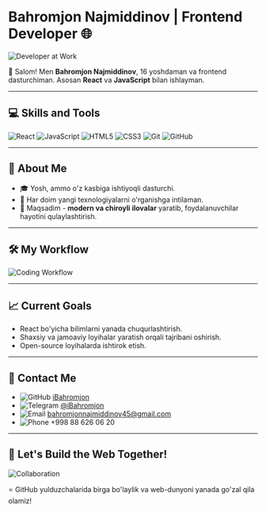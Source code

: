 # Bahromjon Najmiddinov | Frontend Developer 🌐

![Developer at Work](https://media.giphy.com/media/RbDKaczqWovIugyJmW/giphy.gif)

👋 Salom! Men **Bahromjon Najmiddinov**, 16 yoshdaman va frontend dasturchiman. Asosan **React** va **JavaScript** bilan ishlayman.  

---

## 💻 Skills and Tools
![React](https://img.shields.io/badge/-React-61DAFB?style=flat&logo=react&logoColor=white)
![JavaScript](https://img.shields.io/badge/-JavaScript-F7DF1E?style=flat&logo=javascript&logoColor=black)
![HTML5](https://img.shields.io/badge/-HTML5-E34F26?style=flat&logo=html5&logoColor=white)
![CSS3](https://img.shields.io/badge/-CSS3-1572B6?style=flat&logo=css3)
![Git](https://img.shields.io/badge/-Git-F05032?style=flat&logo=git&logoColor=white)
![GitHub](https://img.shields.io/badge/-GitHub-181717?style=flat&logo=github)

---

## 🌟 About Me
- 🎓 Yosh, ammo o'z kasbiga ishtiyoqli dasturchi.
- 🔭 Har doim yangi texnologiyalarni o'rganishga intilaman.
- 🚀 Maqsadim - **modern va chiroyli ilovalar** yaratib, foydalanuvchilar hayotini qulaylashtirish.

---

## 🛠 My Workflow  
![Coding Workflow](https://media.giphy.com/media/Ll22OhMLAlVDb8UQWe/giphy.gif)

---

## 📈 Current Goals
- React bo'yicha bilimlarni yanada chuqurlashtirish.
- Shaxsiy va jamoaviy loyihalar yaratish orqali tajribani oshirish.
- Open-source loyihalarda ishtirok etish.

---
## 📩 Contact Me  
- ![GitHub](https://img.icons8.com/ios-glyphs/30/000000/github.png) [iBahromjon](https://github.com/iBahromjon)  
- ![Telegram](https://img.icons8.com/color/30/000000/telegram-app.png) [@iBahromjon](https://t.me/iBahromjon)  
- ![Email](https://img.icons8.com/ios-filled/30/000000/email.png) bahromjonnajmiddinov45@gmail.com  
- ![Phone](https://img.icons8.com/ios-glyphs/30/000000/phone.png) +998 88 626 06 20  

---

## 🎯 Let's Build the Web Together!
![Collaboration](https://media.giphy.com/media/xT9IgzoKnwFNmISR8I/giphy.gif)

⭐️ GitHub yulduzchalarida birga bo'laylik va web-dunyoni yanada go'zal qila olamiz!
